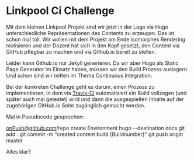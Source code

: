 # Linkpool Ci Challenge

Mit dem kleinen Linkpool Projekt sind wir jetzt in der Lage via Hugo unterschiedliche Repräsentationen des Contents zu erzeugen. Das ist schon mal toll. Wir wollen mit dem Projekt am Ende isomorphes Rendering realisieren und der Dozent hat sich in den Kopf gesetzt, den Content via GitHub pflegbar zu machen und via Github.io bereit zu stellen.

Leider kann Github.io nur Jekyll generieren. Da wir aber Hugo als Static Page Generator im Einsatz haben, müssen wir den Build Prozess auslagern. Und schon sind wir mitten im Thema Continuous Integration.

Bei der konkreten Challenge geht es darum, einen Prozess zu implementieren, in dem via [Travis-CI](https://travis-ci.org/) automatisiert ein Build vollzogen (und später auch mal getestet) wird und dann die ausgespielten Inhalte auf der zugehörigen GitHub.io Seite zugänglich gemacht werden.

Mal in Pseudocode gesprochen:

onPush@github.com/repo
  create Environment
  hugo --destination docs
  git add .
  git commit -m "created content build {Buildnumber}"
  git push origin master
  
Alles klar?
